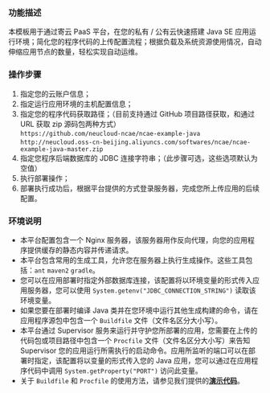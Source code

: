 ### 功能描述
本模板用于通过寄云 PaaS 平台，在您的私有 / 公有云快速搭建 Java SE 应用运行环境；简化您的程序代码的上传配置流程；根据负载及系统资源使用情况，自动伸缩应用节点的数量，轻松实现自动运维。

### 操作步骤
1. 指定您的云账户信息；
2. 指定运行应用环境的主机配置信息；
3. 指定您的程序代码获取路径；（目前支持通过 GitHub 项目路径获取，和通过 URL 获取 zip 源码包两种方式）  
`https://github.com/neucloud-ncae/ncae-example-java`  
`http://neucloud.oss-cn-beijing.aliyuncs.com/softwares/ncae/ncae-example-java-master.zip`
4. 指定您程序后端数据库的 JDBC 连接字符串；（此步骤可选，这些选项默认为空值）
5. 执行部署操作；
6. 部署执行成功后，根据平台提供的方式登录服务器，完成您所上传应用的后续配置。

### 环境说明
- 本平台配置包含一个 Nginx 服务器，该服务器用作反向代理，向您的应用程序提供缓存的静态内容并传递请求。
- 本平台包含常用的生成工具，允许您在服务器上执行生成操作。这些工具包括：`ant` `maven2` `gradle`。
- 您可以在应用部署时指定外部数据库连接，该配置将以环境变量的形式传入应用服务器，您可以使用 `System.getenv("JDBC_CONNECTION_STRING")` 读取该环境变量。
- 如果您要在部署时编译 Java 类并在您环境中运行其他生成构建的命令，请在应用程序源包中包含一个 `Buildfile` 文件（文件名区分大小写）。
- 本平台通过 Supervisor 服务来运行并守护您所部署的应用，您需要在上传的代码包或项目路径中包含一个 `Procfile` 文件（文件名区分大小写）来告知 Supervisor 您的应用运行所需执行的启动命令。应用所监听的端口可以在部署时指定，该配置将以变量的形式传入您的 Java 应用，您可以通过在应用程序代码中调用 `System.getProperty("PORT")` 访问此变量。
- 关于 `Buildfile` 和 `Procfile` 的使用方法，请参见我们提供的[**演示代码**](https://github.com/neucloud-ncae/ncae-example-java)。
